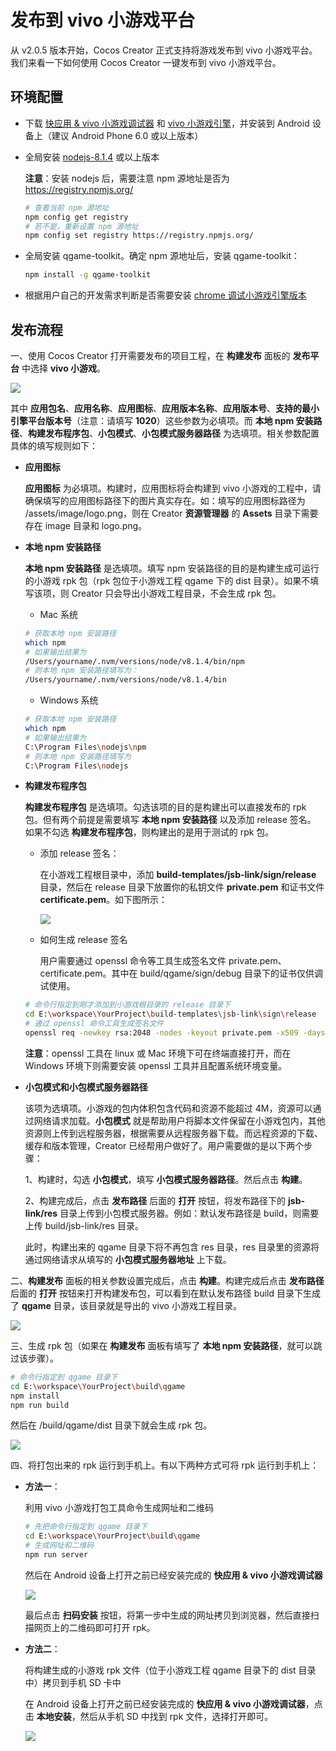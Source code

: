 # 发布到 vivo 小游戏平台

从 v2.0.5 版本开始，Cocos Creator 正式支持将游戏发布到 vivo 小游戏平台。我们来看一下如何使用 Cocos Creator 一键发布到 vivo 小游戏平台。

## 环境配置

- 下载 [快应用 & vivo 小游戏调试器](https://dev.vivo.com.cn/documentCenter/doc/163) 和 [vivo 小游戏引擎](https://dev.vivo.com.cn/documentCenter/doc/163)，并安装到 Android 设备上（建议 Android Phone 6.0 或以上版本）

- 全局安装 [nodejs-8.1.4](https://nodejs.org/zh-cn/download/) 或以上版本

    **注意**：安装 nodejs 后，需要注意 npm 源地址是否为 https://registry.npmjs.org/

    ```bash
    # 查看当前 npm 源地址
    npm config get registry
    # 若不是，重新设置 npm 源地址
    npm config set registry https://registry.npmjs.org/
    ```

- 全局安装 qgame-toolkit。确定 npm 源地址后，安装 qgame-toolkit：

    ```bash
    npm install -g qgame-toolkit
    ```

- 根据用户自己的开发需求判断是否需要安装 [chrome 调试小游戏引擎版本](https://jerrymoon.github.io/kuai-you-xi-jiao-cheng/xia-zai-yu-geng-xin.html)

## 发布流程

一、使用 Cocos Creator 打开需要发布的项目工程，在 **构建发布** 面板的 **发布平台** 中选择 **vivo 小游戏**。

![](./publish-vivo-instant-games/build.png)

其中 **应用包名**、**应用名称**、**应用图标**、**应用版本名称**、**应用版本号**、**支持的最小引擎平台版本号**（注意：请填写 **1020**）这些参数为必填项。而 **本地 npm 安装路径**、**构建发布程序包**、**小包模式**、**小包模式服务器路径** 为选填项。相关参数配置具体的填写规则如下：

- **应用图标**

  **应用图标** 为必填项。构建时，应用图标将会构建到 vivo 小游戏的工程中，请确保填写的应用图标路径下的图片真实存在。如：填写的应用图标路径为 /assets/image/logo.png，则在 Creator **资源管理器** 的 **Assets** 目录下需要存在 image 目录和 logo.png。
  
- **本地 npm 安装路径**

  **本地 npm 安装路径** 是选填项。填写 npm 安装路径的目的是构建生成可运行的小游戏 rpk 包（rpk 包位于小游戏工程 qgame 下的 dist 目录）。如果不填写该项，则 Creator 只会导出小游戏工程目录，不会生成 rpk 包。

    - Mac 系统

    ```bash
    # 获取本地 npm 安装路径
    which npm
    # 如果输出结果为
    /Users/yourname/.nvm/versions/node/v8.1.4/bin/npm
    # 则本地 npm 安装路径填写为：
    /Users/yourname/.nvm/versions/node/v8.1.4/bin
    ```

    - Windows 系统

    ```bash
    # 获取本地 npm 安装路径
    which npm
    # 如果输出结果为
    C:\Program Files\nodejs\npm
    # 则本地 npm 安装路径填写为
    C:\Program Files\nodejs
    ```

- **构建发布程序包**

  **构建发布程序包** 是选填项。勾选该项的目的是构建出可以直接发布的 rpk 包。但有两个前提是需要填写 **本地 npm 安装路径** 以及添加 release 签名。<br>
  如果不勾选 **构建发布程序包**，则构建出的是用于测试的 rpk 包。

    - 添加 release 签名：

      在小游戏工程根目录中，添加 **build-templates/jsb-link/sign/release** 目录，然后在 release 目录下放置你的私钥文件 **private.pem** 和证书文件 **certificate.pem**。如下图所示：

      ![](./publish-vivo-instant-games/sign_release_path.png)

    - 如何生成 release 签名

      用户需要通过 openssl 命令等工具生成签名文件 private.pem、certificate.pem。其中在 build/qgame/sign/debug 目录下的证书仅供调试使用。

    ```bash
    # 命令行指定到刚才添加到小游戏根目录的 release 目录下
    cd E:\workspace\YourProject\build-templates\jsb-link\sign\release
    # 通过 openssl 命令工具生成签名文件
    openssl req -newkey rsa:2048 -nodes -keyout private.pem -x509 -days 3650 -out certificate.pem
    ```

  **注意**：openssl 工具在 linux 或 Mac 环境下可在终端直接打开，而在 Windows 环境下则需要安装 openssl 工具并且配置系统环境变量。

- **小包模式和小包模式服务器路径**

  该项为选填项。小游戏的包内体积包含代码和资源不能超过 4M，资源可以通过网络请求加载。**小包模式** 就是帮助用户将脚本文件保留在小游戏包内，其他资源则上传到远程服务器，根据需要从远程服务器下载。而远程资源的下载、缓存和版本管理，Creator 已经帮用户做好了。用户需要做的是以下两个步骤：

  1、构建时，勾选 **小包模式**，填写 **小包模式服务器路径**。然后点击 **构建**。

  2、构建完成后，点击 **发布路径** 后面的 **打开** 按钮，将发布路径下的 **jsb-link/res** 目录上传到小包模式服务器。例如：默认发布路径是 build，则需要上传 build/jsb-link/res 目录。

  此时，构建出来的 qgame 目录下将不再包含 res 目录，res 目录里的资源将通过网络请求从填写的 **小包模式服务器地址** 上下载。

二、**构建发布** 面板的相关参数设置完成后，点击 **构建**。构建完成后点击 **发布路径** 后面的 **打开** 按钮来打开构建发布包，可以看到在默认发布路径 build 目录下生成了 **qgame** 目录，该目录就是导出的 vivo 小游戏工程目录。

![](./publish-vivo-instant-games/package.png)

三、生成 rpk 包（如果在 **构建发布** 面板有填写了 **本地 npm 安装路径**，就可以跳过该步骤）。

```bash
# 命令行指定到 qgame 目录下
cd E:\workspace\YourProject\build\qgame
npm install
npm run build
```

然后在 /build/qgame/dist 目录下就会生成 rpk 包。

![](./publish-vivo-instant-games/rpk.png)

四、将打包出来的 rpk 运行到手机上。有以下两种方式可将 rpk 运行到手机上：

- **方法一**：

    利用 vivo 小游戏打包工具命令生成网址和二维码

    ```bash
    # 先把命令行指定到 qgame 目录下
    cd E:\workspace\YourProject\build\qgame
    # 生成网址和二维码
    npm run server
    ```

    然后在 Android 设备上打开之前已经安装完成的 **快应用 & vivo 小游戏调试器**

    ![](./publish-vivo-instant-games/vivo-instant_scan_install.jpg)

    最后点击 **扫码安装** 按钮，将第一步中生成的网址拷贝到浏览器，然后直接扫描网页上的二维码即可打开 rpk。

- **方法二**：

    将构建生成的小游戏 rpk 文件（位于小游戏工程 qgame 目录下的 dist 目录中）拷贝到手机 SD 卡中

    在 Android 设备上打开之前已经安装完成的 **快应用 & vivo 小游戏调试器**，点击 **本地安装**，然后从手机 SD 中找到 rpk 文件，选择打开即可。

    ![](./publish-vivo-instant-games/vivo-instant_native_install.jpg)
